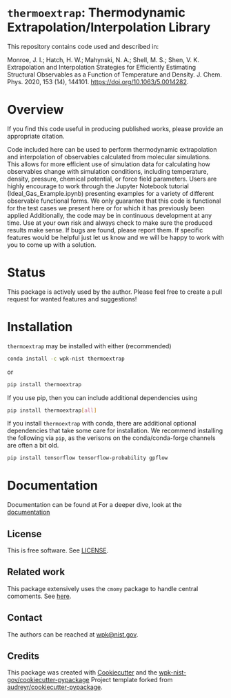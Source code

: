 # `thermoextrap`: Thermodynamic Extrapolation/Interpolation Library
This repository contains code used and described in:

Monroe, J. I.; Hatch, H. W.; Mahynski, N. A.; Shell, M. S.; Shen, V. K. Extrapolation and Interpolation Strategies for Efficiently Estimating Structural Observables as a Function of Temperature and Density. J. Chem. Phys. 2020, 153 (14), 144101. https://doi.org/10.1063/5.0014282.


# Overview

If you find this code useful in producing published works, please provide an appropriate citation.

Code included here can be used to perform thermodynamic extrapolation and
interpolation of observables calculated from molecular simulations. This allows
for more efficient use of simulation data for calculating how observables change
with simulation conditions, including temperature, density, pressure, chemical
potential, or force field parameters. Users are highly encourage to work through
the Jupyter Notebook tutorial (Ideal_Gas_Example.ipynb) presenting examples for
a variety of different observable functional forms. We only guarantee that this
code is functional for the test cases we present here or for which it has
previously been applied Additionally, the code may be in continuous development
at any time. Use at your own risk and always check to make sure the produced
results make sense. If bugs are found, please report them. If specific features
would be helpful just let us know and we will be happy to work with you to come
up with a solution.


# Status

This package is actively used by the author.  Please feel free to create a pull request for wanted features and suggestions!


# Installation

`thermoextrap` may be installed with either (recommended)
```bash
conda install -c wpk-nist thermoextrap
```
or
```bash
pip install thermoextrap
```

If you use pip, then you can include additional dependencies using
```bash
pip install thermoextrap[all]
```

If you install `thermoextrap` with conda, there are additional optional dependencies that take some care for installation.  We recommend installing the following via `pip`, as the verisons on the conda/conda-forge channels are often a bit old.
```bash
pip install tensorflow tensorflow-probability gpflow
```


# Documentation

Documentation can be found at
For a deeper dive, look at the [documentation](https://pages.nist.gov/thermo-extrap/)


## License

This is free software.  See [LICENSE](LICENSE).

## Related work

This package extensively uses the ``cmomy`` package to handle central comoments.  See [here](https://github.com/usnistgov/cmomy).


## Contact

The authors can be reached at wpk@nist.gov.

## Credits

This package was created with
[Cookiecutter](https://github.com/audreyr/cookiecutter) and the
[wpk-nist-gov/cookiecutter-pypackage](https://github.com/wpk-nist-gov/cookiecutter-pypackage)
Project template forked from
[audreyr/cookiecutter-pypackage](https://github.com/audreyr/cookiecutter-pypackage).
